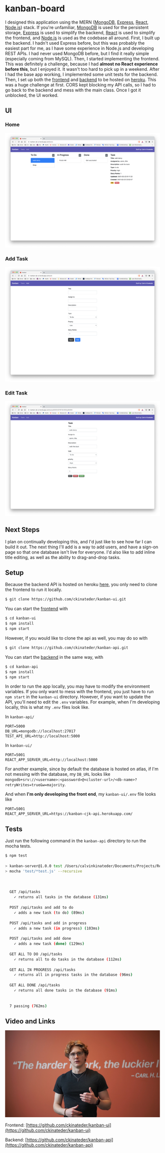 # kanban-board

I designed this application using the MERN ([MongoDB](https://www.mongodb.com/), [Express](https://expressjs.com/), [React](https://reactjs.org/), [Node.js](https://nodejs.org/en/)) stack. If you're unfamiliar, [MongoDB](https://www.mongodb.com/) is used for the persistent storage, [Express](https://expressjs.com/) is used to simplify the backend, [React](https://reactjs.org/) is used to simplify the frontend, and [Node.js](https://nodejs.org/en/) is used as the codebase all around. First, I built up the backend. I hadn't used Express before, but this was probably the easiest part for me, as I have some experience in Node.js and developing REST APIs. I had never used MongoDB before, but I find it really simple (especially coming from MySQL). Then, I started implementing the frontend. This was definitely a challenge, because I had **almost no React experience before this**, but I enjoyed it. It wasn't too hard to pick up in a weekend. After I had the base app working, I implemented some unit tests for the backend. Then, I set up both the [frontend](https://kanban-cjk-ui.herokuapp.com/) and [backend](https://kanban-cjk-api.herokuapp.com/api/tasks) to be hosted on [heroku](https://dashboard.heroku.com/). This was a huge challenge at first. CORS kept blocking my API calls, so I had to go back to the backend and mess with the main class. Once I got it unblocked, the UI worked.

## UI

### Home

![list](img/list.png)

### Add Task

![list](img/add.png)

### Edit Task

![list](img/edit.png)

## Next Steps

I plan on continually developing this, and I'd just like to see how far I can build it out. The next thing I'll add is a way to add users, and have a sign-on page so that one database isn't live for everyone. I'd also like to add inline title editing, as well as the ability to drag-and-drop tasks.

## Setup

Because the backend API is hosted on heroku [here](https://kanban-cjk-api.herokuapp.com/api/tasks), you only need to clone the frontend to run it locally.

``` bash
$ git clone https://github.com/ckinateder/kanban-ui.git
```

You can start the [frontend](https://github.com/ckinateder/kanban-ui) with

``` bash
$ cd kanban-ui
$ npm install
$ npm start
```

However, if you would like to clone the api as well, you may do so with

``` bash
$ git clone https://github.com/ckinateder/kanban-api.git
```

You can start the [backend](https://github.com/ckinateder/kanban-api) in the same way, with

``` bash
$ cd kanban-api
$ npm install
$ npm start
```

In order to run the app locally, you may have to modify the environment variables. If you only want to mess with the frontend, you just have to run `npm start` in the `kanban-ui` directory. However, if you want to update the API, you'll need to edit the `.env` variables. For example, when I'm developing locally, this is what my `.env` files look like.

In `kanban-api/`

```
PORT=5000
DB_URL=mongodb://localhost:27017
TEST_API_URL=http://localhost:5000
```

In `kanban-ui/`

```
PORT=5001
REACT_APP_SERVER_URL=http://localhost:5000
```

For another example, since by default the database is hosted on atlas, if I'm not messing with the database, my `DB_URL` looks like `mongodb+srv://<username>:<password>@<cluster-url>/<db-name>?retryWrites=true&w=majority`. 

And when **I'm only developing the front end**, my `kanban-ui/.env` file looks like

```
PORT=5001
REACT_APP_SERVER_URL=https://kanban-cjk-api.herokuapp.com/
```

## Tests

Just run the following command in the `kanban-api` directory to run the mocha tests.

``` bash
$ npm test

> kanban-server@1.0.0 test /Users/calvinkinateder/Documents/Projects/React/kanban-board/kanban-api
> mocha 'test/*test.js' --recursive



  GET /api/tasks
    ✓ returns all tasks in the database (131ms)

  POST /api/tasks and add to do
    ✓ adds a new task (to do) (89ms)

  POST /api/tasks and add in progress
    ✓ adds a new task (in progress) (103ms)

  POST /api/tasks and add done
    ✓ adds a new task (done) (129ms)

  GET ALL TO DO /api/tasks
    ✓ returns all to do tasks in the database (112ms)

  GET ALL IN PROGRESS /api/tasks
    ✓ returns all in progress tasks in the database (96ms)

  GET ALL DONE /api/tasks
    ✓ returns all done tasks in the database (91ms)


  7 passing (762ms)

```

## Video and Links

[![Video](img/thumbnail.jpg)](https://youtu.be/bI4XyAtftOc "Overview")

Frontend: [https://github.com/ckinateder/kanban-ui](https://github.com/ckinateder/kanban-ui)

Backend: [https://github.com/ckinateder/kanban-api](https://github.com/ckinateder/kanban-api)

